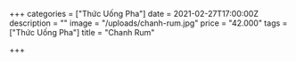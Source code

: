 +++
categories = ["Thức Uống Pha"]
date = 2021-02-27T17:00:00Z
description = ""
image = "/uploads/chanh-rum.jpg"
price = "42.000"
tags = ["Thức Uống Pha"]
title = "Chanh Rum"

+++
